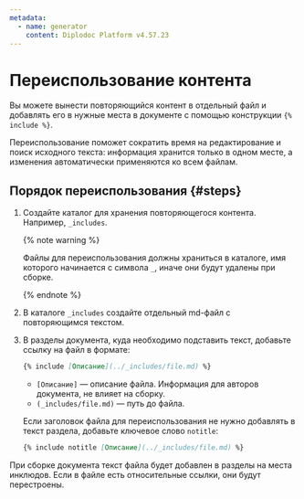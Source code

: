 ```yaml
---
metadata:
  - name: generator
    content: Diplodoc Platform v4.57.23
---
```

# Переиспользование контента

Вы можете вынести повторяющийся контент в отдельный файл и добавлять его в нужные места в документе с помощью конструкции `{% include %}`.

Переиспользование поможет сократить время на редактирование и поиск исходного текста: информация хранится только в одном месте, а изменения автоматически применяются ко всем файлам.

## Порядок переиспользования {#steps}

1. Создайте каталог для хранения повторяющегося контента. Например, `_includes`.

   {% note warning %}

   Файлы для переиспользования должны храниться в каталоге, имя которого начинается с символа `_`, иначе они будут удалены при сборке.

   {% endnote %}

1. В каталоге `_includes` создайте  отдельный md-файл с повторяющимся текстом.

1. В разделы документа, куда необходимо подставить текст, добавьте ссылку на файл в формате:

   ```markdown
   {% include [Описание](../_includes/file.md) %}
   ```

    * `[Описание]` — описание файла. Информация для авторов документа, не влияет на сборку.
    * `(_includes/file.md)` — путь до файла.

    Если заголовок файла для переиспользования не нужно добавлять в текст раздела, добавьте ключевое слово `notitle`:

    ```markdown
    {% include notitle [Описание](../_includes/file.md) %}
    ```

При сборке документа текст файла будет добавлен в разделы на места инклюдов. Если в файле есть относительные ссылки, они будут перестроены.
